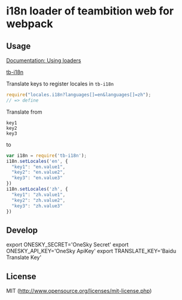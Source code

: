 # i18n loader of teambition web for webpack

## Usage

[Documentation: Using loaders](http://webpack.github.io/docs/using-loaders.html)

[tb-i18n](https://github.com/teambition/tb-i18n)

Translate keys to register locales in `tb-i18n`

``` javascript
require("locales.i18n?languages[]=en&languages[]=zh");
// => define
```

Translate from

```
key1
key2
key3
```

to

```javascript
var i18n = require('tb-i18n');
i18n.setLocales('en', {
  "key1": "en.value1",
  "key2": "en.value2",
  "key3": "en.value3"
})
i18n.setLocales('zh', {
  "key1": "zh.value1",
  "key2": "zh.value2",
  "key3": "zh.value3"
})
```

## Develop
export ONESKY_SECRET='OneSky Secret'
export ONESKY_API_KEY='OneSky ApiKey'
export TRANSLATE_KEY='Baidu Translate Key'

## License

MIT (http://www.opensource.org/licenses/mit-license.php)
